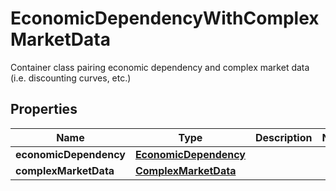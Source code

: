 

# EconomicDependencyWithComplexMarketData

Container class pairing economic dependency and complex market data (i.e. discounting curves, etc.)

## Properties

Name | Type | Description | Notes
------------ | ------------- | ------------- | -------------
**economicDependency** | [**EconomicDependency**](EconomicDependency.md) |  | 
**complexMarketData** | [**ComplexMarketData**](ComplexMarketData.md) |  | 



